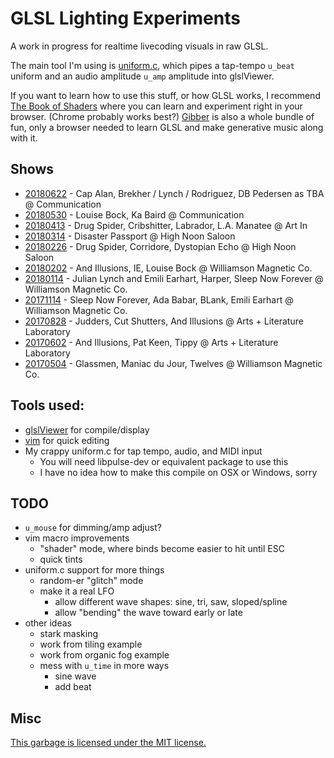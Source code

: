 # GLSL Lighting Experiments

A work in progress for realtime livecoding visuals in raw GLSL.

The main tool I'm using is [uniform.c](uniform.c), which pipes a tap-tempo
`u_beat` uniform and an audio amplitude `u_amp` amplitude into 
glslViewer.

If you want to learn how to use this stuff, or how GLSL works, I recommend 
[The Book of Shaders](https://thebookofshaders.com/) where you can learn and 
experiment right in your browser. (Chrome probably works best?) 
[Gibber](http://gibber.cc/) is also a whole bundle of fun, only a browser 
needed to learn GLSL and make generative music along with it.

## Shows

- [20180622](shows/2018/0622) - Cap Alan, Brekher / Lynch / Rodriguez, DB Pedersen as TBA @ Communication
- [20180530](shows/2018/0530) - Louise Bock, Ka Baird @ Communication
- [20180413](shows/2018/0413) - Drug Spider, Cribshitter, Labrador, L.A. Manatee @ Art In
- [20180314](shows/2018/0314) - Disaster Passport @ High Noon Saloon
- [20180226](shows/2018/0226) - Drug Spider, Corridore, Dystopian Echo @ High Noon Saloon
- [20180202](shows/2018/0202) - And Illusions, IE, Louise Bock @ Williamson Magnetic Co.
- [20180114](shows/2018/0114) - Julian Lynch and Emili Earhart, Harper, Sleep Now Forever @ Williamson Magnetic Co.
- [20171114](shows/2017/1114) - Sleep Now Forever, Ada Babar, BLank, Emili Earhart @ Williamson Magnetic Co.
- [20170828](shows/2017/0828) - Judders, Cut Shutters, And Illusions @ Arts + Literature Laboratory
- [20170602](shows/2017/0602) - And Illusions, Pat Keen, Tippy @ Arts + Literature Laboratory
- [20170504](shows/2017/0504) - Glassmen, Maniac du Jour, Twelves @ Williamson Magnetic Co.

## Tools used:

- [glslViewer](https://github.com/patriciogonzalezvivo/glslViewer) for compile/display
- [vim](http://www.vim.org/) for quick editing
- My crappy uniform.c for tap tempo, audio, and MIDI input
  - You will need libpulse-dev or equivalent package to use this
  - I have no idea how to make this compile on OSX or Windows, sorry

## TODO

- `u_mouse` for dimming/amp adjust?
- vim macro improvements
  - "shader" mode, where binds become easier to hit until ESC
  - quick tints
- uniform.c support for more things
  - random-er "glitch" mode
  - make it a real LFO
    - allow different wave shapes: sine, tri, saw, sloped/spline
    - allow "bending" the wave toward early or late
- other ideas
  - stark masking
  - work from tiling example
  - work from organic fog example
  - mess with `u_time` in more ways
    - sine wave
    - add beat

## Misc 

[This garbage is licensed under the MIT license.](LICENSE)

